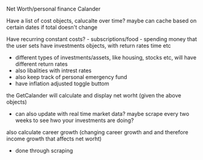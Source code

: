Net Worth/personal finance Calander

Have a list of cost objects, calucalte over time? maybe can cache based on certain dates if total doesn't change

Have recurring constant costs? - subscriptions/food - spending money that the user sets
have investments objects, with return rates time etc
- different types of investments/assets, like housing, stocks etc, will have different return rates
- also libalities with intrest rates
- also keep track of personal emergency fund
- have inflation adjusted toggle buttom

the GetCalander will calculate and  display net worht (given the above objects)
- can also update with real time market data? maybe scrape every two weeks to see hwo your investments are doing?

also calculate career growth (changing career growth and and therefore income growth that affects net worht)
- done through scraping

